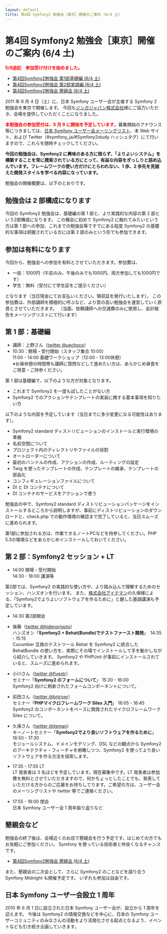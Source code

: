 ```yaml
---
layout: default
title: 第4回 Symfony2 勉強会［東京］開催のご案内 (6/4 土)
---
```


第4回 Symfony2 勉強会［東京］開催のご案内 (6/4 土)
==================================================

<span style="color: red; font-weight: bold;">5/9追記　参加受け付けを始めました。</span>

  - [第4回Symfony2勉強会 第1部基礎編 (6/4 土)](http://atnd.org/events/15562)
  - [第4回Symfony2勉強会 第2部実践編 (6/4 土)](http://atnd.org/events/15563)
  - [第4回Symfony2勉強会 懇親会 (6/4 土)](http://atnd.org/events/15861)

2011 年 6 月 4 日（土）に、日本 Symfony ユーザー会が主催する Symfony 2 勉強会を東京で開催します。
今回も[ジンガジャパン株式会社](http://www.zynga.co.jp/)様にご協力いただき、会場を提供していただくことになりました。

<span style="color: red; font-weight: bold;">本勉強会の参加受付は、5 月 9 に開始を予定しています</span>。募集開始のアナウンス等につきましては、[日本 Symfony ユーザー会メーリングリスト](http://groups.google.com/group/symfony-users-ja)、本 Web サイト、および Twitter（#symfony_ja/#Symfony2study ハッシュタグ）にて行いますので、これらを随時チェックしてください。


<span style="font-weight: bold;">今回の勉強会は、Symfony2 に興味のある方に限らず、「よりよいシステム」を構築することを常に模索されている方にとって、有益な内容をぎっしりと詰め込んでいます。フレームワークの使い方だけにとらわれない、1 歩、2 歩先を見据えた開発スタイルを学べる内容になっています。</span>



勉強会の開催概要は、以下のとおりです。


勉強会は 2 部構成になります
---------------------------

今回の Symfony2 勉強会は、基礎編の第 1 部と、より実践的な内容の第 2 部という2部構成になります。
この機会に初めて Symfony2 に触れてみたいという方は第 1 部への参加、これまでの勉強会等ですでにある程度 Symfony2 の基礎的な事項は把握されている方には第 2 部のみという形でも参加できます。


参加は有料になります
--------------------

今回から、勉強会への参加を有料とさせていただきます。参加費は、

  - 一般：1000円（午前のみ、午後のみでも1000円、両方参加しても1000円です）
  - 学生：無料（受付にて学生証をご提示ください）

となります（当日現金にてお支払いください。領収証を発行いたします）。
この参加費は、外部講師を積極的に呼ぶなど、より質の高い勉強会を運営していく原資とさせていただきます。
（当面、依頼講師への交通費のみに使用し、会計報告をメーリングリストにて行います）


第 1 部：基礎編
---------------

 - 講師：上野さん（[twitter @uechoco](http://twitter.com/uechoco)）
 - 10:30：開場・受付開始（スタッフ集合 10:00）<br />
   11:00 - 14:00 基礎ワークショップ（12:00 - 13:00休憩）<br />
   ※お昼休憩の時間帯も講師に質問などして進めたい方は、あらかじめ昼食をご用意・ご持参ください。


第 1 部は基礎編で、以下のような方が対象となります。

 - これまで Symfony2 を一度も試したことがない方
 - Symfony2 でのアクションやテンプレートの実装に関する基本事項を知りたい方


以下のような内容を予定しています（当日までに多少変更になる可能性はあります）。

 - Symfony2 standard ディストリビューションのインストールと実行環境の準備
 - 名前空間について
 - プロジェクト内のディレクトリやファイルの役割
 - オートローダーについて
 - 最初のバンドルの作成、アクションの作成、ルーティングの設定
 - Twig を使ったテンプレートの作成、テンプレートの継承、テンプレートの部品化
 - コンフィギュレーションファイルについて
 - DI と DI コンテナについて
 - DI コンテナのサービスをアクションで使う


勉強会の中で、Symfony2 standard ディストリビューションパッケージをインストールするところから説明しますが、事前にディストリビューションのダウンロードと、check.php での動作環境の確認まで完了していると、当日スムーズに進められます。

<span style="red">第1部に参加される方は、作業できるノートPCなどを持参してください。PHP 5.3の環境などをあらかじめインストールしておいてください。</span>


第 2 部：Symfony2 セッション + LT
---------------------------------

 - 14:00 開場・受付開始<br />
   14:30 - 18:00 講演等


第2部では、Symfony2 の実践的な使い方や、より踏み込んで理解するためのセッション、ハンズオンを行います。
また、[株式会社アイテマン](http://iteman.jp/)の久保様による、「Symfony2でよりよいソフトウェアを作るために」と題した基調講演も予定しています。

 - 14:30 第2部開会

 - 後藤（[twitter @hidenorigoto](http://twitter.com/hidenorigoto)）<br />
   ハンズオン「<span style="font-weight: bold;">Symfony2 + Behat(Bundle)でテストファースト開発</span>」　14:35 - 15:15<br />
   Cucumber 互換のテストツール Behat を Symfony2 に統合した BehatBundle の使い方を、実際にその場でインストールして手を動かしながら紹介していきます。
   Symfony2 や PHPUnit が事前にインストールされていると、スムーズに進められます。
 - 小川さん（[twitter @fivestr](http://twitter.com/fivestr)）<br />
   セミナー「<span style="font-weight: bold;">Symfony2 のフォームについて</span>」 15:20 - 16:00<br />
   Symfony2 向けに刷新されたフォームコンポーネントについて。
 - 前田さん（[twitter @brtriver](http://twitter.com/brtriver)）<br />
   セミナー「<span style="font-weight: bold;">PHPマイクロフレームワーク Silex 入門</span>」 16:05 - 16:45<br />
   Symfony2 のコンポーネントをベースに開発されたマイクロフレームワーク Silex について。
 - 久保さん（[twitter @iteman](http://twitter.com/iteman)）<br />
   キーノートセミナー「<span style="font-weight: bold;">Symfony2でより良いソフトウェアを作るために</span>」 16:50 - 17:30<br />
   モジュールシステム、ドメインモデリング、DSL などの観点から Symfony2 のアーキテクチャ・フィーチャを俯瞰しつつ、Symfony2 を使ってより良いソフトウェアを作る方法を探索します。

 - 17:35 - 17:55 LT<br />
   LT 発表者は 3 名ほどを予定しています。現在募集中です。LT 発表者は参加費を無料とさせていただきますので、何かちょっとしたことでも、発表していただける方からのご応募をお待ちしてります。ご希望の方は、ユーザー会のメーリングリストや twitter 等でご連絡ください。
 - 17:55 - 18:00 閉会<br />
   日本 Symfony ユーザー会 1 周年振り返りなど



懇親会など
----------

勉強会の終了後は、会場近くのお店で懇親会を行う予定です。はじめての方でもお気軽にご参加ください。 Symfony を使っている技術者と仲良くなるチャンスです。

  - [第4回Symfony2勉強会 懇親会 (6/4 土)](http://atnd.org/events/15861)

また、懇親会の二次会として、さらに Symfony2 のことなどを語り合う Symfony Midnight も開催予定です。
いずれも参加は自由です。


日本 Symfony ユーザー会設立 1 周年
----------------------------------

2010 年 6 月 1 日に設立された日本 Symfony ユーザー会が、設立から 1 周年を迎えます。
今後は Symfony2 の情報交換などを中心に、日本の Symfony ユーザーコミュニティのみなさんの活動をより活発化させる起点となるよう、イベントなども引き続き企画していきます。
